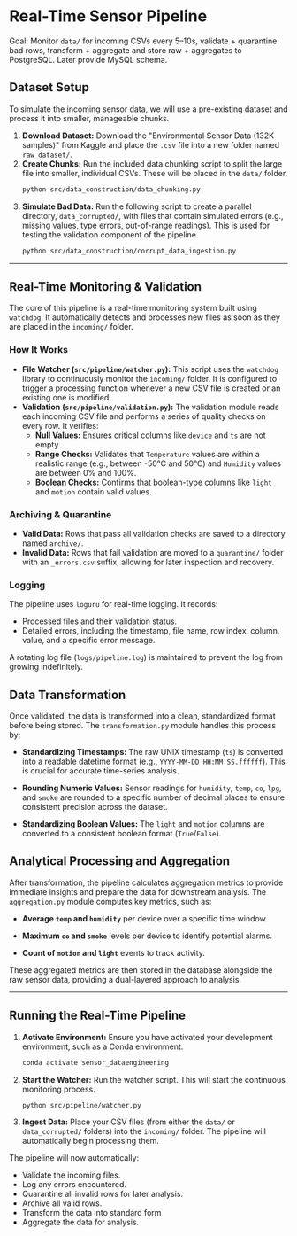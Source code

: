 # Real-Time Sensor Pipeline

Goal: Monitor `data/` for incoming CSVs every 5–10s, validate + quarantine bad rows, 
transform + aggregate and store raw + aggregates to PostgreSQL. Later provide MySQL schema.


## Dataset Setup

To simulate the incoming sensor data, we will use a pre-existing dataset and process it into smaller, manageable chunks.

1.  **Download Dataset:** Download the "Environmental Sensor Data (132K samples)" from Kaggle and place the `.csv` file into a new folder named `raw_dataset/`.
2.  **Create Chunks:** Run the included data chunking script to split the large file into smaller, individual CSVs. These will be placed in the `data/` folder.
    ```bash
    python src/data_construction/data_chunking.py
    ```
3.  **Simulate Bad Data:** Run the following script to create a parallel directory, `data_corrupted/`, with files that contain simulated errors (e.g., missing values, type errors, out-of-range readings). This is used for testing the validation component of the pipeline.
    ```bash
    python src/data_construction/corrupt_data_ingestion.py
    ```

---

## Real-Time Monitoring & Validation

The core of this pipeline is a real-time monitoring system built using `watchdog`. It automatically detects and processes new files as soon as they are placed in the `incoming/` folder.

### How It Works

* **File Watcher (`src/pipeline/watcher.py`):** This script uses the `watchdog` library to continuously monitor the `incoming/` folder. It is configured to trigger a processing function whenever a new CSV file is created or an existing one is modified. 
* **Validation (`src/pipeline/validation.py`):** The validation module reads each incoming CSV file and performs a series of quality checks on every row. It verifies:
    * **Null Values:** Ensures critical columns like `device` and `ts` are not empty.
    * **Range Checks:** Validates that `Temperature` values are within a realistic range (e.g., between -50°C and 50°C) and `Humidity` values are between 0% and 100%.
    * **Boolean Checks:** Confirms that boolean-type columns like `light` and `motion` contain valid values.

### Archiving & Quarantine

* **Valid Data:** Rows that pass all validation checks are saved to a directory named `archive/`.
* **Invalid Data:** Rows that fail validation are moved to a `quarantine/` folder with an `_errors.csv` suffix, allowing for later inspection and recovery.

### Logging

The pipeline uses `loguru` for real-time logging. It records:
* Processed files and their validation status.
* Detailed errors, including the timestamp, file name, row index, column, value, and a specific error message.

A rotating log file (`logs/pipeline.log`) is maintained to prevent the log from growing indefinitely.

## Data Transformation

Once validated, the data is transformed into a clean, standardized format before being stored. The `transformation.py` module handles this process by:

* **Standardizing Timestamps:** The raw UNIX timestamp (`ts`) is converted into a readable datetime format (e.g., `YYYY-MM-DD HH:MM:SS.ffffff`). This is crucial for accurate time-series analysis.

* **Rounding Numeric Values:** Sensor readings for `humidity`, `temp`, `co`, `lpg`, and `smoke` are rounded to a specific number of decimal places to ensure consistent precision across the dataset.

* **Standardizing Boolean Values:** The `light` and `motion` columns are converted to a consistent boolean format (`True`/`False`).

## Analytical Processing and Aggregation

After transformation, the pipeline calculates aggregation metrics to provide immediate insights and prepare the data for downstream analysis. The `aggregation.py` module computes key metrics, such as:

* **Average `temp` and `humidity`** per device over a specific time window.

* **Maximum `co` and `smoke`** levels per device to identify potential alarms.

* **Count of `motion` and `light`** events to track activity.

These aggregated metrics are then stored in the database alongside the raw sensor data, providing a dual-layered approach to analysis.


---

## Running the Real-Time Pipeline

1.  **Activate Environment:** Ensure you have activated your development environment, such as a Conda environment.
    ```bash
    conda activate sensor_dataengineering
    ```
2.  **Start the Watcher:** Run the watcher script. This will start the continuous monitoring process.
    ```bash
    python src/pipeline/watcher.py
    ```
3.  **Ingest Data:** Place your CSV files (from either the `data/` or `data_corrupted/` folders) into the `incoming/` folder. The pipeline will automatically begin processing them.

The pipeline will now automatically:
* Validate the incoming files.
* Log any errors encountered.
* Quarantine all invalid rows for later analysis.
* Archive all valid rows.
* Transform the data into standard form
* Aggregate the data for analysis.


